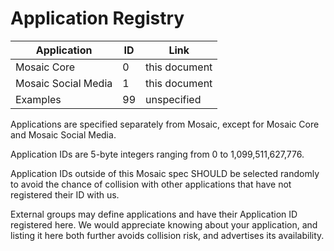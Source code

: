# Application Registry

| Application |  ID   | Link |
|-------------|-------|------|
| Mosaic Core |     0 | this document |
| Mosaic Social Media |    1 | this document |
| Examples |    99 | unspecified |

Applications are specified separately from Mosaic, except for <t>Mosaic Core</t> and
<t>Mosaic Social Media</t>.

Application IDs are 5-byte integers ranging from 0 to 1,099,511,627,776.

Application IDs outside of this Mosaic spec SHOULD be selected randomly to avoid
the chance of collision with other applications that have not registered their ID
with us.

External groups may define applications and have their Application ID registered here.
We would appreciate knowing about your application, and listing it here both further
avoids collision risk, and advertises its availability.
